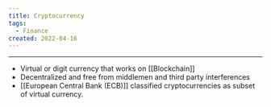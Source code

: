 ```yaml
---
title: Cryptocurrency
tags:
  - Finance
created: 2022-04-16
---
```


***

-  Virtual or digit currency that works on [[Blockchain]]
-  Decentralized and free from middlemen and third party interferences
- [[European Central Bank (ECB)]] classified cryptocurrencies as subset of virtual currency. 